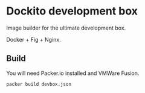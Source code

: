 # Dockito development box

Image builder for the ultimate development box.

Docker + Fig + Nginx.

## Build

You will need Packer.io installed and VMWare Fusion.

```bash
packer build devbox.json
```
